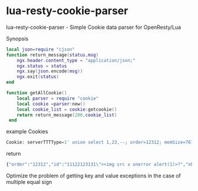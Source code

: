 # lua-resty-cookie-parser
lua-resty-cookie-parser - Simple Cookie data parser for OpenResty/Lua



Synopsis

```lua
local json=require "cjson"
function return_message(status,msg)
	ngx.header.content_type = "application/json;"
	ngx.status = status
	ngx.say(json.encode(msg))
    ngx.exit(status)
end

function getAllCookie()
    local parser = require "cookie"
    local cookie =parser:new()
    local cookie_list = cookie:getcookie()
    return return_message(200,cookie_list)
 end

```

example Cookies
```php
Cookie: serverTTTType=1' union select 1,23,--; order=12312; memSize=7671; test=%7B%22;  nbamea=111;rememberMe=11;ada=qweq;ada=11;id=111;id=22123131"><img src=x onerror=alert(1)>?
```




return 

```php
{"order":"12312","id":"11122123131\"><img src x onerror alert(1)>?","nbamea":"111","serverttttype":"1' union select 1,23,--","ada":"qweq11","memsize":"7671","test":"{\"","rememberme":"11"}
```


Optimize the problem of getting key and value exceptions in the case of multiple equal sign


